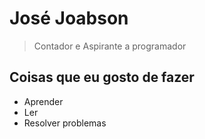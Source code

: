 # José Joabson

> Contador e Aspirante a programador 

## Coisas que eu gosto de fazer 

- Aprender
- Ler
- Resolver problemas
